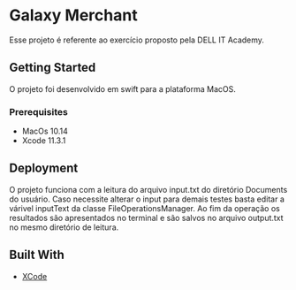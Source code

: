 # Galaxy Merchant

Esse projeto é referente ao exercício proposto pela DELL IT Academy.

## Getting Started

O projeto foi desenvolvido em swift para a plataforma MacOS.

### Prerequisites

* MacOs 10.14
* Xcode 11.3.1

## Deployment

O projeto funciona com a leitura do arquivo input.txt do diretório Documents do usuário.
Caso necessite alterar o input para demais testes basta editar a várivel inputText da classe FileOperationsManager.
Ao fim da operação os resultados são apresentados no terminal e são salvos no arquivo output.txt no mesmo diretório de leitura.
 


## Built With

* [XCode](https://developer.apple.com/xcode/)
